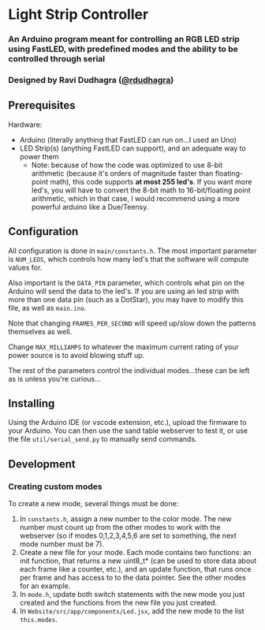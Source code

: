 # Light Strip Controller
### An Arduino program meant for controlling an RGB LED strip using FastLED, with predefined modes and the ability to be controlled through serial
### Designed by Ravi Dudhagra ([@rdudhagra](https://github.com/rdudhagra))

## Prerequisites
Hardware:
- Arduino (literally anything that FastLED can run on...I used an Uno)
- LED Strip(s) (anything FastLED can support), and an adequate way to power them
  - Note: because of how the code was optimized to use 8-bit arithmetic (because it's orders of magnitude faster than floating-point math), this code supports **at most 255 led's**. If you want more led's, you will have to convert the 8-bit math to 16-bit/floating point arithmetic, which in that case, I would recommend using a more powerful arduino like a Due/Teensy.

## Configuration
All configuration is done in `main/constants.h`. The most important parameter is `NUM_LEDS`, which controls how many led's that the software will compute values for. 

Also important is the `DATA_PIN` parameter, which controls what pin on the Arduino will send the data to the led's. If you are using an led strip with more than one data pin (such as a DotStar), you may have to modify this file, as well as `main.ino`. 

Note that changing `FRAMES_PER_SECOND` will speed up/slow down the patterns themselves as well. 

Change `MAX_MILLIAMPS` to whatever the maximum current rating of your power source is to avoid blowing stuff up. 

The rest of the parameters control the individual modes...these can be left as is unless you're curious...

## Installing

Using the Arduino IDE (or vscode extension, etc.), upload the firmware to your Arduino. You can then use the sand table webserver to test it, or use the file `util/serial_send.py` to manually send commands.

## Development

### Creating custom modes

To create a new mode, several things must be done:
1. In `constants.h`, assign a new number to the color mode. The new number must count up from the other modes to work with the webserver (so if modes 0,1,2,3,4,5,6 are set to something, the next mode number must be 7).
2. Create a new file for your mode. Each mode contains two functions: an init function, that returns a new uint8_t* (can be used to store data about each frame like a counter, etc.), and an update function, that runs once per frame and has access to to the data pointer. See the other modes for an example.
3. In `mode.h`, update both switch statements with the new mode you just created and the functions from the new file you just created.
4. In `Website/src/app/components/Led.jsx`, add the new mode to the list `this.modes`.